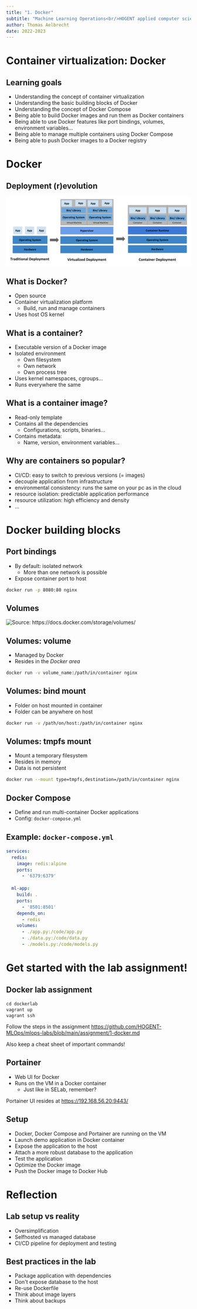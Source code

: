 ```yaml
---
title: "1. Docker"
subtitle: "Machine Learning Operations<br/>HOGENT applied computer science"
author: Thomas Aelbrecht
date: 2022-2023
---
```


# Container virtualization: Docker

## Learning goals

- Understanding the concept of container virtualization
- Understanding the basic building blocks of Docker
- Understanding the concept of Docker Compose
- Being able to build Docker images and run them as Docker containers
- Being able to use Docker features like port bindings, volumes, environment variables...
- Being able to manage multiple containers using Docker Compose
- Being able to push Docker images to a Docker registry

# Docker

## Deployment (r)evolution

![<small><em>Source: <https://kubernetes.io/docs/concepts/overview/></em></small>](assets/03-kubernetes/container_evolution.svg)

## What is Docker?

- Open source
- Container virtualization platform
  - Build, run and manage containers
- Uses host OS kernel

## What is a container?

- Executable version of a Docker image
- Isolated environment
  - Own filesystem
  - Own network
  - Own process tree
- Uses kernel namespaces, cgroups...
- Runs everywhere the same

## What is a container image?

- Read-only template
- Contains all the dependencies
  - Configurations, scripts, binaries...
- Contains metadata:
  - Name, version, environment variables...

## Why are containers so popular?

- CI/CD: easy to switch to previous versions (= images)
- decouple application from infrastructure
- environmental consistency: runs the same on your pc as in the cloud
- resource isolation: predictable application performance
- resource utilization: high efficiency and density
- ...

# Docker building blocks

## Port bindings

- By default: isolated network
  - More than one network is possible
- Expose container port to host

```bash
docker run -p 8080:80 nginx
```

## Volumes

![<small><em>Source: <https://docs.docker.com/storage/volumes/></em></small>](https://docs.docker.com/storage/images/types-of-mounts-volume.png)

## Volumes: volume

- Managed by Docker
- Resides in the *Docker area*

```bash
docker run -v volume_name:/path/in/container nginx
```

## Volumes: bind mount

- Folder on host mounted in container
- Folder can be anywhere on host

```bash
docker run -v /path/on/host:/path/in/container nginx
```

## Volumes: tmpfs mount

- Mount a temporary filesystem
- Resides in memory
- Data is not persistent

```bash
docker run --mount type=tmpfs,destination=/path/in/container nginx
```

## Docker Compose

- Define and run multi-container Docker applications
- Config: `docker-compose.yml`

## Example: `docker-compose.yml`

```yaml
services:
  redis:
    image: redis:alpine
    ports:
      - '6379:6379'

  ml-app:
    build: .
    ports:
      - '8501:8501'
    depends_on:
      - redis
    volumes:
      - ./app.py:/code/app.py
      - ./data.py:/code/data.py
      - ./models.py:/code/models.py
```

# Get started with the lab assignment!

## Docker lab assignment

```console
cd dockerlab
vagrant up
vagrant ssh
```

Follow the steps in the assignment <https://github.com/HOGENT-MLOps/mlops-labs/blob/main/assignment/1-docker.md>

Also keep a cheat sheet of important commands!

## Portainer

- Web UI for Docker
- Runs on the VM in a Docker container
  - Just like in SELab, remember?

Portainer UI resides at <https://192.168.56.20:9443/>

## Setup

- Docker, Docker Compose and Portainer are running on the VM
- Launch demo application in Docker container
- Expose the application to the host
- Attach a more robust database to the application
- Test the application
- Optimize the Docker image
- Push the Docker image to Docker Hub

# Reflection

## Lab setup vs reality

- Oversimplification
- Selfhosted vs managed database
- CI/CD pipeline for deployment and testing

## Best practices in the lab

- Package application with dependencies
- Don't expose database to the host
- Re-use Dockerfile
- Think about image layers
- Think about backups
